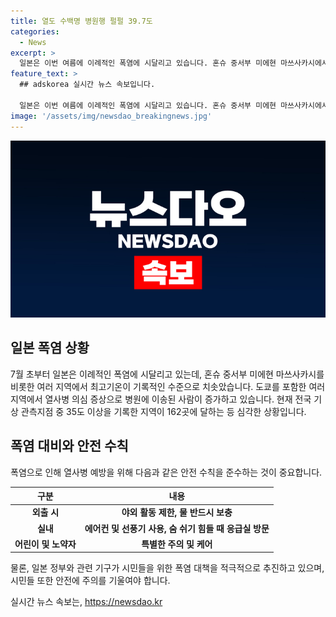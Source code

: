 ```yaml
---
title: 열도 수백명 병원행 펄펄 39.7도
categories:
  - News
excerpt: >
  일본은 이번 여름에 이례적인 폭염에 시달리고 있습니다. 혼슈 중서부 미에현 마쓰사카시에서는 최고기온이 섭씨 39.7도에 이르렀고, 도쿄 도심 온도도 35.5도까지 치솟았습니다. 이에 따라 열사병 의심 증상으로 병원에 이송된 사람이 260여 명에 달했습니다. 전국 기상 관측지점 중 35도 이상을 기록한 지역은 162곳이며, 주말에도 높은 기온이 이어질 것으로 예상됩니다. (사진=)
feature_text: >
  ## adskorea 실시간 뉴스 속보입니다.

  일본은 이번 여름에 이례적인 폭염에 시달리고 있습니다. 혼슈 중서부 미에현 마쓰사카시에서는 최고기온이 섭씨 39.7도에 이르렀고, 도쿄 도심 온도도 35.5도까지 치솟았습니다. 이에 따라 열사병 의심 증상으로 병원에 이송된 사람이 260여 명에 달했습니다. 전국 기상 관측지점 중 35도 이상을 기록한 지역은 162곳이며, 주말에도 높은 기온이 이어질 것으로 예상됩니다. (사진=)
image: '/assets/img/newsdao_breakingnews.jpg'
---
```


<p><img src="/assets/img/newsdao_breakingnews.jpg" alt="adskorea 속보" /></p>

<h2 data-ke-size="size26">일본 폭염 상황</h2>

<p data-ke-size="size16">7월 초부터 일본은 이례적인 폭염에 시달리고 있는데, 혼슈 중서부 미에현 마쓰사카시를 비롯한 여러 지역에서 최고기온이 기록적인 수준으로 치솟았습니다. 도쿄를 포함한 여러 지역에서 열사병 의심 증상으로 병원에 이송된 사람이 증가하고 있습니다. 현재 전국 기상 관측지점 중 35도 이상을 기록한 지역이 162곳에 달하는 등 심각한 상황입니다.</p>

<h2 data-ke-size="size26">폭염 대비와 안전 수칙</h2>

<p data-ke-size="size16">폭염으로 인해 열사병 예방을 위해 다음과 같은 안전 수칙을 준수하는 것이 중요합니다.</p>

<table>
    <thead>
        <tr>
            <th>구분</th>
            <th>내용</th>
        </tr>
    </thead>
    <tbody>
        <tr>
            <td style="text-align: center; height: 17px;"><b>외출 시</b></td>
            <td style="text-align: center; height: 17px;"><b>야외 활동 제한, 물 반드시 보충</b></td>
        </tr>
        <tr>
            <td style="text-align: center; height: 17px;"><b>실내</b></td>
            <td style="text-align: center; height: 17px;"><b>에어컨 및 선풍기 사용, 숨 쉬기 힘들 때 응급실 방문</b></td>
        </tr>
        <tr>
            <td style="text-align: center; height: 17px;"><b>어린이 및 노약자</b></td>
            <td style="text-align: center; height: 17px;"><b>특별한 주의 및 케어</b></td>
        </tr>
    </tbody>
</table>

<p data-ke-size="size16">물론, 일본 정부와 관련 기구가 시민들을 위한 폭염 대책을 적극적으로 추진하고 있으며, 시민들 또한 안전에 주의를 기울여야 합니다.</p>
실시간 뉴스 속보는, <a href="https://newsdao.kr" rel="dofollow">https://newsdao.kr</a>


